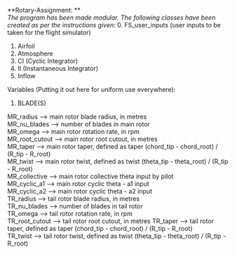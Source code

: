 **Rotary-Assignment: **<br>
*The program has been made modular. The following classes have been created as per the instructions given:*
0. FS_user_inputs (user inputs to be taken for the flight simulator)
1. Airfoil
2. Atmosphere
3. CI (Cyclic Integrator)
4. II (Instantaneous Integrator)
5. Inflow

Variables (Putting it out here for uniform use everywhere):

1. BLADE(S)

MR_radius          -->    main rotor blade radius, in metres<br>
MR_nu_blades       -->    number of blades in main rotor<br>
MR_omega           -->    main rotor rotation rate, in rpm<br>
MR_root_cutout     -->    main rotor root cutout, in metres<br>
MR_taper           -->    main rotor taper, defined as taper    (chord_tip - chord_root) / (R_tip - R_root)<br>
MR_twist           -->    main rotor twist, defined as twist    (theta_tip - theta_root) / (R_tip - R_root)<br>
MR_collective      -->    main rotor collective theta input by pilot<br>
MR_cyclic_a1       -->    main rotor cyclic theta - a1 input<br>
MR_cyclic_a2       -->    main rotor cyclic theta - a2 input <br>
TR_radius          -->    tail rotor blade radius, in metres<br>
TR_nu_blades       -->    number of blades in tail rotor<br>
TR_omega           -->    tail rotor rotation rate, in rpm<br>
TR_root_cutout     -->    tail rotor root cutout, in metres
TR_taper           -->    tail rotor taper, defined as taper    (chord_tip - chord_root) / (R_tip - R_root)<br>
TR_twist           -->    tail rotor twist, defined as twist    (theta_tip - theta_root) / (R_tip - R_root)<br>
